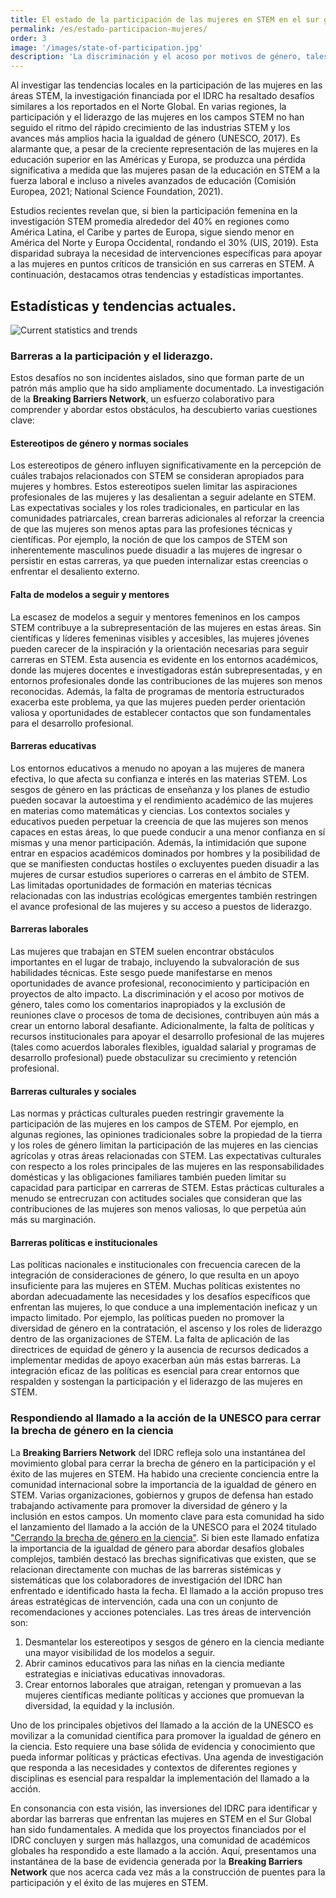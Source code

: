 ```yaml
---
title: El estado de la participación de las mujeres en STEM en el sur global
permalink: /es/estado-participacion-mujeres/
order: 3
image: '/images/state-of-participation.jpg'
description: 'La discriminación y el acoso por motivos de género, tales como los comentarios inapropiados y la exclusión de reuniones clave o procesos de toma de decisiones, contribuyen aún más a crear un entorno laboral desafiante.'
---
```


Al investigar las tendencias locales en la participación de las mujeres en las áreas STEM, la investigación financiada por el IDRC ha resaltado desafíos similares a los reportados en el Norte Global. En varias regiones, la participación y el liderazgo de las mujeres en los campos STEM no han seguido el ritmo del rápido crecimiento de las industrias STEM y los avances más amplios hacia la igualdad de género (UNESCO, 2017). Es alarmante que, a pesar de la creciente representación de las mujeres en la educación superior en las Américas y Europa, se produzca una pérdida significativa a medida que las mujeres pasan de la educación en STEM a la fuerza laboral e incluso a niveles avanzados de educación (Comisión Europea, 2021; National Science Foundation, 2021).

Estudios recientes revelan que, si bien la participación femenina en la investigación STEM promedia alrededor del 40% en regiones como América Latina, el Caribe y partes de Europa, sigue siendo menor en América del Norte y Europa Occidental, rondando el 30% (UIS, 2019). Esta disparidad subraya la necesidad de intervenciones específicas para apoyar a las mujeres en puntos críticos de transición en sus carreras en STEM. A continuación, destacamos otras tendencias y estadísticas importantes.

## Estadísticas y tendencias actuales.
![Current statistics and trends](/images/statistics-es.png)

### Barreras a la participación y el liderazgo.

Estos desafíos no son incidentes aislados, sino que forman parte de un patrón más amplio que ha sido ampliamente documentado. La investigación de la **Breaking Barriers Network**, un esfuerzo colaborativo para comprender y abordar estos obstáculos, ha descubierto varias cuestiones clave:

#### Estereotipos de género y normas sociales
Los estereotipos de género influyen significativamente en la percepción de cuáles trabajos relacionados con STEM se consideran apropiados para mujeres y hombres. Estos estereotipos suelen limitar las aspiraciones profesionales de las mujeres y las desalientan a seguir adelante en STEM. Las expectativas sociales y los roles tradicionales, en particular en las comunidades patriarcales, crean barreras adicionales al reforzar la creencia de que las mujeres son menos aptas para las profesiones técnicas y científicas. Por ejemplo, la noción de que los campos de STEM son inherentemente masculinos puede disuadir a las mujeres de ingresar o persistir en estas carreras, ya que pueden internalizar estas creencias o enfrentar el desaliento externo.

#### Falta de modelos a seguir y mentores
La escasez de modelos a seguir y mentores femeninos en los campos STEM contribuye a la subrepresentación de las mujeres en estas áreas. Sin científicas y líderes femeninas visibles y accesibles, las mujeres jóvenes pueden carecer de la inspiración y la orientación necesarias para seguir carreras en STEM. Esta ausencia es evidente en los entornos académicos, donde las mujeres docentes e investigadoras están subrepresentadas, y en entornos profesionales donde las contribuciones de las mujeres son menos reconocidas. Además, la falta de programas de mentoría estructurados exacerba este problema, ya que las mujeres pueden perder orientación valiosa y oportunidades de establecer contactos que son fundamentales para el desarrollo profesional.

#### Barreras educativas
Los entornos educativos a menudo no apoyan a las mujeres de manera efectiva, lo que afecta su confianza e interés en las materias STEM. Los sesgos de género en las prácticas de enseñanza y los planes de estudio pueden socavar la autoestima y el rendimiento académico de las mujeres en materias como matemáticas y ciencias. Los contextos sociales y educativos pueden perpetuar la creencia de que las mujeres son menos capaces en estas áreas, lo que puede conducir a una menor confianza en sí mismas y una menor participación. Además, la intimidación que supone entrar en espacios académicos dominados por hombres y la posibilidad de que se manifiesten conductas hostiles o excluyentes pueden disuadir a las mujeres de cursar estudios superiores o carreras en el ámbito de STEM. Las limitadas oportunidades de formación en materias técnicas relacionadas con las industrias ecológicas emergentes también restringen el avance profesional de las mujeres y su acceso a puestos de liderazgo.

#### Barreras laborales
Las mujeres que trabajan en STEM suelen encontrar obstáculos importantes en el lugar de trabajo, incluyendo la subvaloración de sus habilidades técnicas. Este sesgo puede manifestarse en menos oportunidades de avance profesional, reconocimiento y participación en proyectos de alto impacto. La discriminación y el acoso por motivos de género, tales como los comentarios inapropiados y la exclusión de reuniones clave o procesos de toma de decisiones, contribuyen aún más a crear un entorno laboral desafiante. Adicionalmente, la falta de políticas y recursos institucionales para apoyar el desarrollo profesional de las mujeres (tales como acuerdos laborales flexibles, igualdad salarial y programas de desarrollo profesional) puede obstaculizar su crecimiento y retención profesional.

#### Barreras culturales y sociales
Las normas y prácticas culturales pueden restringir gravemente la participación de las mujeres en los campos de STEM. Por ejemplo, en algunas regiones, las opiniones tradicionales sobre la propiedad de la tierra y los roles de género limitan la participación de las mujeres en las ciencias agrícolas y otras áreas relacionadas con STEM. Las expectativas culturales con respecto a los roles principales de las mujeres en las responsabilidades domésticas y las obligaciones familiares también pueden limitar su capacidad para participar en carreras de STEM. Estas prácticas culturales a menudo se entrecruzan con actitudes sociales que consideran que las contribuciones de las mujeres son menos valiosas, lo que perpetúa aún más su marginación.

#### Barreras políticas e institucionales
Las políticas nacionales e institucionales con frecuencia carecen de la integración de consideraciones de género, lo que resulta en un apoyo insuficiente para las mujeres en STEM. Muchas políticas existentes no abordan adecuadamente las necesidades y los desafíos específicos que enfrentan las mujeres, lo que conduce a una implementación ineficaz y un impacto limitado. Por ejemplo, las políticas pueden no promover la diversidad de género en la contratación, el ascenso y los roles de liderazgo dentro de las organizaciones de STEM. La falta de aplicación de las directrices de equidad de género y la ausencia de recursos dedicados a implementar medidas de apoyo exacerban aún más estas barreras. La integración eficaz de las políticas es esencial para crear entornos que respalden y sostengan la participación y el liderazgo de las mujeres en STEM.

### Respondiendo al llamado a la acción de la UNESCO para cerrar la brecha de género en la ciencia

La **Breaking Barriers Network** del IDRC refleja solo una instantánea del movimiento global para cerrar la brecha de género en la participación y el éxito de las mujeres en STEM. Ha habido una creciente conciencia entre la comunidad internacional sobre la importancia de la igualdad de género en STEM. Varias organizaciones, gobiernos y grupos de defensa han estado trabajando activamente para promover la diversidad de género y la inclusión en estos campos. 
Un momento clave para esta comunidad ha sido el lanzamiento del llamado a la acción de la UNESCO para el 2024 titulado ["Cerrando la brecha de género en la ciencia"](https://dataviz.unesco.org/en/science-technology-and-innovation/cta). Si bien este llamado enfatiza la importancia de la igualdad de género para abordar desafíos globales complejos, también destacó las brechas significativas que existen, que se relacionan directamente con muchas de las barreras sistémicas y sistemáticas que los colaboradores de investigación del IDRC han enfrentado e identificado hasta la fecha.
El llamado a la acción propuso tres áreas estratégicas de intervención, cada una con un conjunto de recomendaciones y acciones potenciales. Las tres áreas de intervención son: 

1. Desmantelar los estereotipos y sesgos de género en la ciencia mediante una mayor visibilidad de los modelos a seguir.
2. Abrir caminos educativos para las niñas en la ciencia mediante estrategias e iniciativas educativas innovadoras.
3. Crear entornos laborales que atraigan, retengan y promuevan a las mujeres científicas mediante políticas y acciones que promuevan la diversidad, la equidad y la inclusión.

Uno de los principales objetivos del llamado a la acción de la UNESCO es movilizar a la comunidad científica para promover la igualdad de género en la ciencia. Esto requiere una base sólida de evidencia y conocimiento que pueda informar políticas y prácticas efectivas. Una agenda de investigación que responda a las necesidades y contextos de diferentes regiones y disciplinas es esencial para respaldar la implementación del llamado a la acción.  

En consonancia con esta visión, las inversiones del IDRC para identificar y abordar las barreras que enfrentan las mujeres en STEM en el Sur Global han sido fundamentales. A medida que los proyectos financiados por el IDRC concluyen y surgen más hallazgos, una comunidad de académicos globales ha respondido a este llamado a la acción. Aquí, presentamos una instantánea de la base de evidencia generada por la **Breaking Barriers Network** que nos acerca cada vez más a la construcción de puentes para la participación y el éxito de las mujeres en STEM.

